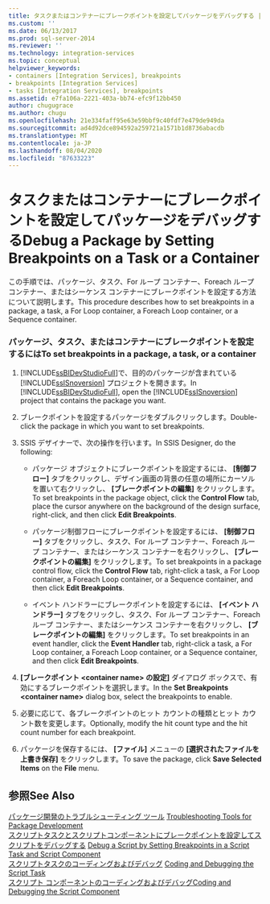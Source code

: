 ```yaml
---
title: タスクまたはコンテナーにブレークポイントを設定してパッケージをデバッグする |Microsoft Docs
ms.custom: ''
ms.date: 06/13/2017
ms.prod: sql-server-2014
ms.reviewer: ''
ms.technology: integration-services
ms.topic: conceptual
helpviewer_keywords:
- containers [Integration Services], breakpoints
- breakpoints [Integration Services]
- tasks [Integration Services], breakpoints
ms.assetid: e7fa106a-2221-403a-bb74-efc9f12bb450
author: chugugrace
ms.author: chugu
ms.openlocfilehash: 21e334faff95e63e59bbf9c40fdf7e479de949da
ms.sourcegitcommit: ad4d92dce894592a259721a1571b1d8736abacdb
ms.translationtype: MT
ms.contentlocale: ja-JP
ms.lasthandoff: 08/04/2020
ms.locfileid: "87633223"
---
```

# <a name="debug-a-package-by-setting-breakpoints-on-a-task-or-a-container"></a><span data-ttu-id="872e6-102">タスクまたはコンテナーにブレークポイントを設定してパッケージをデバッグする</span><span class="sxs-lookup"><span data-stu-id="872e6-102">Debug a Package by Setting Breakpoints on a Task or a Container</span></span>
  <span data-ttu-id="872e6-103">この手順では、パッケージ、タスク、For ループ コンテナー、Foreach ループ コンテナー、またはシーケンス コンテナーにブレークポイントを設定する方法について説明します。</span><span class="sxs-lookup"><span data-stu-id="872e6-103">This procedure describes how to set breakpoints in a package, a task, a For Loop container, a Foreach Loop container, or a Sequence container.</span></span>  
  
### <a name="to-set-breakpoints-in-a-package-a-task-or-a-container"></a><span data-ttu-id="872e6-104">パッケージ、タスク、またはコンテナーにブレークポイントを設定するには</span><span class="sxs-lookup"><span data-stu-id="872e6-104">To set breakpoints in a package, a task, or a container</span></span>  
  
1.  <span data-ttu-id="872e6-105">[!INCLUDE[ssBIDevStudioFull](../includes/ssbidevstudiofull-md.md)]で、目的のパッケージが含まれている [!INCLUDE[ssISnoversion](../includes/ssisnoversion-md.md)] プロジェクトを開きます。</span><span class="sxs-lookup"><span data-stu-id="872e6-105">In [!INCLUDE[ssBIDevStudioFull](../includes/ssbidevstudiofull-md.md)], open the [!INCLUDE[ssISnoversion](../includes/ssisnoversion-md.md)] project that contains the package you want.</span></span>  
  
2.  <span data-ttu-id="872e6-106">ブレークポイントを設定するパッケージをダブルクリックします。</span><span class="sxs-lookup"><span data-stu-id="872e6-106">Double-click the package in which you want to set breakpoints.</span></span>  
  
3.  <span data-ttu-id="872e6-107">SSIS デザイナーで、次の操作を行います。</span><span class="sxs-lookup"><span data-stu-id="872e6-107">In SSIS Designer, do the following:</span></span>  
  
    -   <span data-ttu-id="872e6-108">パッケージ オブジェクトにブレークポイントを設定するには、 **[制御フロー]** タブをクリックし、デザイン画面の背景の任意の場所にカーソルを置いて右クリックし、 **[ブレークポイントの編集]** をクリックします。</span><span class="sxs-lookup"><span data-stu-id="872e6-108">To set breakpoints in the package object, click the **Control Flow** tab, place the cursor anywhere on the background of the design surface, right-click, and then click **Edit Breakpoints**.</span></span>  
  
    -   <span data-ttu-id="872e6-109">パッケージ制御フローにブレークポイントを設定するには、 **[制御フロー]** タブをクリックし、タスク、For ループ コンテナー、Foreach ループ コンテナー、またはシーケンス コンテナーを右クリックし、 **[ブレークポイントの編集]** をクリックします。</span><span class="sxs-lookup"><span data-stu-id="872e6-109">To set breakpoints in a package control flow, click the **Control Flow** tab, right-click a task, a For Loop container, a Foreach Loop container, or a Sequence container, and then click **Edit Breakpoints**.</span></span>  
  
    -   <span data-ttu-id="872e6-110">イベント ハンドラーにブレークポイントを設定するには、 **[イベント ハンドラー]** タブをクリックし、タスク、For ループ コンテナー、Foreach ループ コンテナー、またはシーケンス コンテナーを右クリックし、 **[ブレークポイントの編集]** をクリックします。</span><span class="sxs-lookup"><span data-stu-id="872e6-110">To set breakpoints in an event handler, click the **Event Handler** tab, right-click a task, a For Loop container, a Foreach Loop container, or a Sequence container, and then click **Edit Breakpoints**.</span></span>  
  
4.  <span data-ttu-id="872e6-111">**[ブレークポイント \<container name> の設定]** ダイアログ ボックスで、有効にするブレークポイントを選択します。</span><span class="sxs-lookup"><span data-stu-id="872e6-111">In the **Set Breakpoints \<container name>** dialog box, select the breakpoints to enable.</span></span>  
  
5.  <span data-ttu-id="872e6-112">必要に応じて、各ブレークポイントのヒット カウントの種類とヒット カウント数を変更します。</span><span class="sxs-lookup"><span data-stu-id="872e6-112">Optionally, modify the hit count type and the hit count number for each breakpoint.</span></span>  
  
6.  <span data-ttu-id="872e6-113">パッケージを保存するには、 **[ファイル]** メニューの **[選択されたファイルを上書き保存]** をクリックします。</span><span class="sxs-lookup"><span data-stu-id="872e6-113">To save the package, click **Save Selected Items** on the **File** menu.</span></span>  
  
## <a name="see-also"></a><span data-ttu-id="872e6-114">参照</span><span class="sxs-lookup"><span data-stu-id="872e6-114">See Also</span></span>  
 <span data-ttu-id="872e6-115">[パッケージ開発のトラブルシューティング ツール](troubleshooting/troubleshooting-tools-for-package-development.md) </span><span class="sxs-lookup"><span data-stu-id="872e6-115">[Troubleshooting Tools for Package Development](troubleshooting/troubleshooting-tools-for-package-development.md) </span></span>  
 <span data-ttu-id="872e6-116">[スクリプトタスクとスクリプトコンポーネントにブレークポイントを設定してスクリプトをデバッグする](data-flow/transformations/script-component.md) </span><span class="sxs-lookup"><span data-stu-id="872e6-116">[Debug a Script by Setting Breakpoints in a Script Task and Script Component](data-flow/transformations/script-component.md) </span></span>  
 <span data-ttu-id="872e6-117">[スクリプトタスクのコーディングおよびデバッグ](control-flow/script-task.md) </span><span class="sxs-lookup"><span data-stu-id="872e6-117">[Coding and Debugging the Script Task](control-flow/script-task.md) </span></span>  
 [<span data-ttu-id="872e6-118">スクリプト コンポーネントのコーディングおよびデバッグ</span><span class="sxs-lookup"><span data-stu-id="872e6-118">Coding and Debugging the Script Component</span></span>](extending-packages-scripting/data-flow-script-component/coding-and-debugging-the-script-component.md)  
  
  
